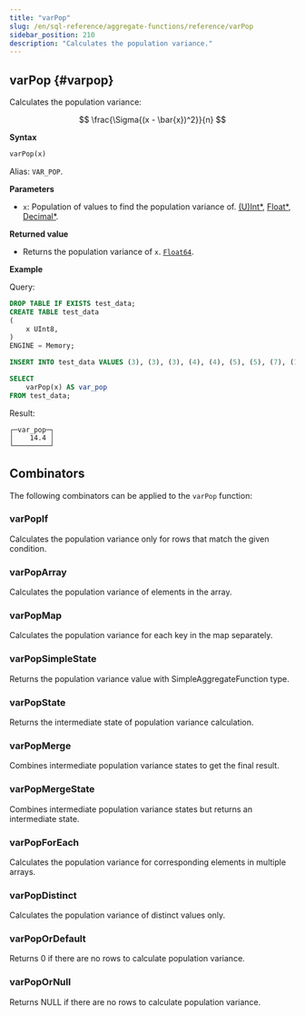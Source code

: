 ```yaml
---
title: "varPop"
slug: /en/sql-reference/aggregate-functions/reference/varPop
sidebar_position: 210
description: "Calculates the population variance."
---
```


## varPop {#varpop}

Calculates the population variance:

$$
\frac{\Sigma{(x - \bar{x})^2}}{n}
$$

**Syntax**

```sql
varPop(x)
```

Alias: `VAR_POP`.

**Parameters**

- `x`: Population of values to find the population variance of. [(U)Int*](../../data-types/int-uint.md), [Float*](../../data-types/float.md), [Decimal*](../../data-types/decimal.md).

**Returned value**

- Returns the population variance of `x`. [`Float64`](../../data-types/float.md).

**Example**

Query:

```sql
DROP TABLE IF EXISTS test_data;
CREATE TABLE test_data
(
    x UInt8,
)
ENGINE = Memory;

INSERT INTO test_data VALUES (3), (3), (3), (4), (4), (5), (5), (7), (11), (15);

SELECT
    varPop(x) AS var_pop
FROM test_data;
```

Result:

```response
┌─var_pop─┐
│    14.4 │
└─────────┘
```

## Combinators

The following combinators can be applied to the `varPop` function:

### varPopIf
Calculates the population variance only for rows that match the given condition.

### varPopArray
Calculates the population variance of elements in the array.

### varPopMap
Calculates the population variance for each key in the map separately.

### varPopSimpleState
Returns the population variance value with SimpleAggregateFunction type.

### varPopState
Returns the intermediate state of population variance calculation.

### varPopMerge
Combines intermediate population variance states to get the final result.

### varPopMergeState
Combines intermediate population variance states but returns an intermediate state.

### varPopForEach
Calculates the population variance for corresponding elements in multiple arrays.

### varPopDistinct
Calculates the population variance of distinct values only.

### varPopOrDefault
Returns 0 if there are no rows to calculate population variance.

### varPopOrNull
Returns NULL if there are no rows to calculate population variance.
